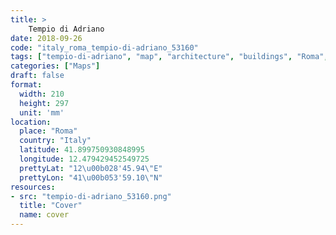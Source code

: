 ```yaml
---
title: > 
    Tempio di Adriano
date: 2018-09-26
code: "italy_roma_tempio-di-adriano_53160"
tags: ["tempio-di-adriano", "map", "architecture", "buildings", "Roma", "Italy"]
categories: ["Maps"]
draft: false
format:
  width: 210
  height: 297
  unit: 'mm'
location:
  place: "Roma"
  country: "Italy"
  latitude: 41.899750930848995
  longitude: 12.479429452549725
  prettyLat: "12\u00b028'45.94\"E"
  prettyLon: "41\u00b053'59.10\"N"
resources:
- src: "tempio-di-adriano_53160.png"
  title: "Cover"
  name: cover
---
```

